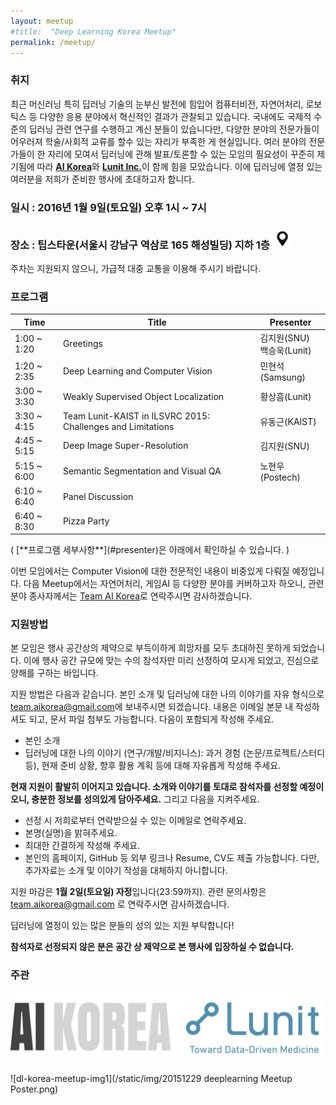 ```yaml
---
layout: meetup
#title:  "Deep Learning Korea Meetup"
permalink: /meetup/
---
```



### 취지

최근 머신러닝 특히 딥러닝 기술의 눈부신 발전에 힘입어 컴퓨터비전, 자연어처리, 로보틱스 등 다양한 응용 분야에서 혁신적인 결과가 관찰되고 있습니다. 국내에도 국제적 수준의 딥러닝 관련 연구를 수행하고 계신 분들이 있습니다만, 다양한 분야의 전문가들이 어우러져 학술/사회적 교류를 할수 있는 자리가 부족한 게 현실입니다. 여러 분야의 전문가들이 한 자리에 모여서 딥러닝에 관해 발표/토론할 수 있는 모임의 필요성이 꾸준히 제기됨에 따라 [**AI Korea**](https://www.facebook.com/groups/AIKoreaOpen/)와 [**Lunit Inc.**](http://lunit.io)이 함께 힘을 모았습니다. 이에 딥러닝에 열정 있는 여러분을 저희가 준비한 행사에 초대하고자 합니다.


### 일시 : 2016년 1월 9일(토요일) 오후 1시 ~ 7시

### 장소 : 팁스타운(서울시 강남구 역삼로 165 해성빌딩) 지하 1층 [![map_icon](/static/img/icon/map_icon.png)](http://map.naver.com/?dlevel=7&pinType=site&pinId=18785898&x=127.0371285&y=37.4953837&enc=b64)

주차는 지원되지 않으니, 가급적 대중 교통을 이용해 주시기 바랍니다.

### 프로그램

<div class="container">
              <table class="table table-hover table-striped">
                <thead>
                  <tr>
                    <th class="text-center">Time</th>
                    <th class="text-center">Title</th>
                    <th class="text-center">Presenter</th>
                  </tr>
                </thead>
                <tbody>
                  <tr>
                    <td>1:00 ~ 1:20</td>
                    <td>Greetings</td>
                    <td>김지원(SNU)<br>백승욱(Lunit)</td>
                  </tr>
                  <tr>
                    <td>1:20 ~ 2:35</td>
                    <td>Deep Learning and Computer Vision</td>
                    <td>민현석(Samsung)</td>
                  </tr>
                  <tr>
                    <td>3:00 ~ 3:30</td>
                    <td>Weakly Supervised Object Localization</td>
                    <td>황상흠(Lunit)</td>
                  </tr>
                  <tr>
                    <td>3:30 ~ 4:15</td>
                    <td>Team Lunit-KAIST in ILSVRC 2015: Challenges and Limitations</td>
                    <td>유동근(KAIST)</td>
                  </tr>
                  <tr>
                    <td>4:45 ~ 5:15</td>
                    <td>Deep Image Super-Resolution</td>
                    <td>김지원(SNU)</td>
                  </tr>
                  <tr>
                    <td>5:15 ~ 6:00</td>
                    <td>Semantic Segmentation and Visual QA</td>
                    <td>노현우(Postech)</td>
                  </tr>
                  <tr>
                    <td>6:10 ~ 6:40</td>
                    <td class="text-center" colspan="2">Panel Discussion</td>
                  </tr>
                  <tr>
                    <td>6:40 ~ 8:30</td>
                    <td class="text-center" colspan="2">Pizza Party</td>
                  </tr>
                </tbody>
              </table>
            </div>
( [**프로그램 세부사항**](#presenter)은 아래에서 확인하실 수 있습니다. )

이번 모임에서는 Computer Vision에 대한 전문적인 내용이 비중있게 다뤄질 예정입니다. 다음 Meetup에서는 자연어처리, 게임AI 등 다양한 분야를 커버하고자 하오니, 관련 분야 종사자께서는 [Team AI Korea](mailto:team.aikorea@gmail.com)로 연락주시면 감사하겠습니다.

### 지원방법

  본 모임은 행사 공간상의 제약으로 부득이하게 희망자를 모두 초대하진 못하게 되었습니다. 이에 행사 공간 규모에 맞는 수의 참석자만 미리 선정하여 모시게 되었고, 진심으로 양해를 구하는 바입니다.

  지원 방법은 다음과 같습니다.
  본인 소개 및 딥러닝에 대한 나의 이야기를 자유 형식으로 [team.aikorea@gmail.com](mailto:team.aikorea@gmail.com)에 보내주시면 되겠습니다.
  내용은 이메일 본문 내 작성하셔도 되고, 문서 파일 첨부도 가능합니다.
  다음이 포함되게 작성해 주세요.

  - 본인 소개
  - 딥러닝에 대한 나의 이야기 (연구/개발/비지니스): 과거 경험 (논문/프로젝트/스터디 등), 현재 준비 상황, 향후 활용 계획 등에 대해 자유롭게 작성해 주세요.

  **현재 지원이 활발히 이어지고 있습니다. 소개와 이야기를 토대로 참석자를 선정할 예정이오니, 충분한 정보를 성의있게 담아주세요.** 그리고 다음을 지켜주세요.

  - 선정 시 저희로부터 연락받으실 수 있는 이메일로 연락주세요.
  - 본명(실명)을 밝혀주세요.
  - 최대한 간결하게 작성해 주세요.
  - 본인의 홈페이지, GitHub 등 외부 링크나 Resume, CV도 제출 가능합니다. 다만, 추가자료는 소개 및 이야기 작성을 대체하지 아니합니다.

지원 마감은 **1월 2일(토요일) 자정**입니다(23:59까지). 관련 문의사항은 team.aikorea@gmail.com 로 연락주시면 감사하겠습니다.

딥러닝에 열정이 있는 많은 분들의 성의 있는 지원 부탁합니다!

**참석자로 선정되지 않은 분은 공간 상 제약으로 본 행사에 입장하실 수 없습니다.**

### 주관
![logo](/static/img/aikorea-lunit.png)

 ![dl-korea-meetup-img1](/static/img/20151229 deeplearning Meetup Poster.png)
